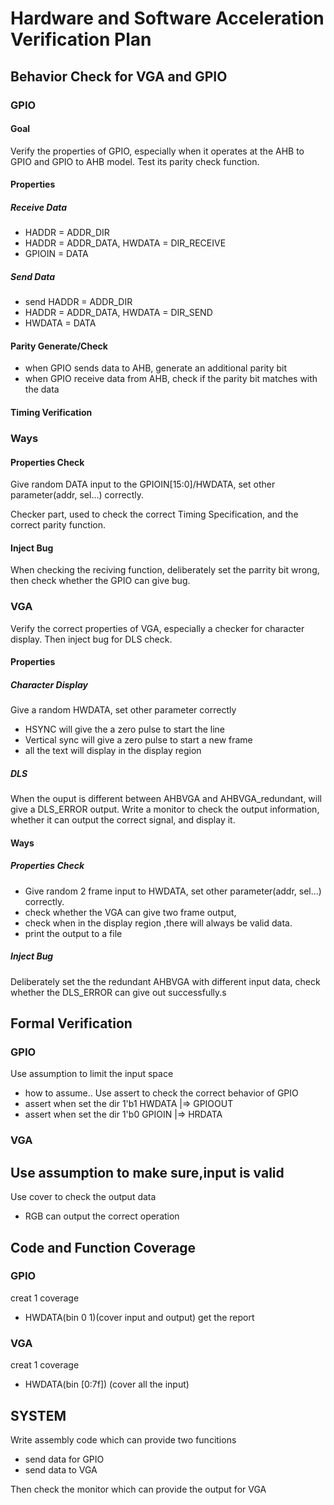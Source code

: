 # Hardware and Software Acceleration Verification Plan
## Behavior Check for VGA and GPIO
### GPIO
#### Goal
Verify the properties of GPIO, especially when it operates at the AHB to GPIO and GPIO to AHB model. Test its parity check function. 
#### Properties
##### Receive Data
- HADDR = ADDR_DIR
- HADDR = ADDR_DATA, HWDATA = DIR_RECEIVE
- GPIOIN = DATA
##### Send Data
- send HADDR = ADDR_DIR
- HADDR = ADDR_DATA, HWDATA = DIR_SEND
- HWDATA = DATA
#### Parity Generate/Check
- when GPIO sends data to AHB, generate an additional parity bit
- when GPIO receive data from AHB, check if the parity bit matches with the data
#### Timing Verification

### Ways
#### Properties Check
Give random DATA input to the GPIOIN[15:0]/HWDATA, set other parameter(addr, sel...) correctly.

Checker part, used to check the correct Timing Specification, and the correct parity function.

#### Inject Bug
When checking the reciving function, deliberately set the parrity bit wrong, then check whether the GPIO can give bug.

### VGA
Verify the correct properties of VGA, especially a checker for character display. Then inject bug for DLS check.
#### Properties
##### Character Display
Give a random HWDATA, set other parameter correctly
- HSYNC will give the a zero pulse to start the line
- Vertical sync will give a zero pulse to start a new frame
- all the text will display in the display region
##### DLS
When the ouput is different between AHBVGA and AHBVGA_redundant, will give a DLS_ERROR output.
Write a monitor to check the output information, whether it can output the correct signal, and display it.

#### Ways
##### Properties Check
- Give random 2 frame input to HWDATA, set other parameter(addr, sel...) correctly.
- check whether the VGA can give two frame output, 
- check when in the display region ,there will always be valid data.
- print the output to a file

##### Inject Bug
Deliberately set the the redundant AHBVGA with different input data, check whether the DLS_ERROR can give out successfully.s


## Formal Verification 
### GPIO
Use assumption to limit the input space
- how to assume..
Use assert to check the correct behavior of GPIO
- assert when set the dir 1'b1 HWDATA |=> GPIOOUT
- assert when set the dir 1'b0 GPIOIN |=> HRDATA
### VGA
Use assumption to make sure,input is valid
- 
Use cover to check the output data
- RGB can output the correct operation

## Code and Function Coverage
### GPIO
creat 1 coverage
- HWDATA(bin 0 1)(cover input and output)
get the report
### VGA
creat 1 coverage
- HWDATA(bin [0:7f]) (cover all the input)

## SYSTEM
Write assembly code which can provide two funcitions
- send data for GPIO
- send data to VGA

Then check the monitor which can provide the output for VGA



